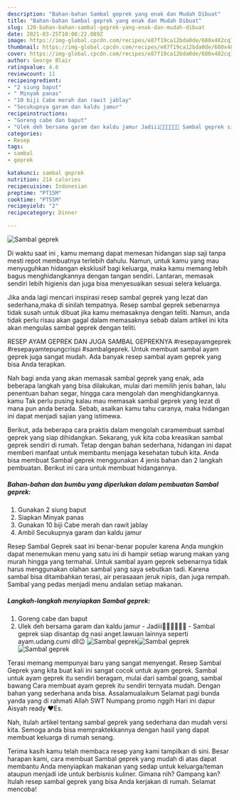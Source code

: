 ```yaml
---
description: "Bahan-bahan Sambal geprek yang enak dan Mudah Dibuat"
title: "Bahan-bahan Sambal geprek yang enak dan Mudah Dibuat"
slug: 120-bahan-bahan-sambal-geprek-yang-enak-dan-mudah-dibuat
date: 2021-03-25T10:08:22.089Z
image: https://img-global.cpcdn.com/recipes/e87f19ca12bda0de/680x482cq70/sambal-geprek-foto-resep-utama.jpg
thumbnail: https://img-global.cpcdn.com/recipes/e87f19ca12bda0de/680x482cq70/sambal-geprek-foto-resep-utama.jpg
cover: https://img-global.cpcdn.com/recipes/e87f19ca12bda0de/680x482cq70/sambal-geprek-foto-resep-utama.jpg
author: George Blair
ratingvalue: 4.6
reviewcount: 11
recipeingredient:
- "2 siung baput"
- " Minyak panas"
- "10 biji Cabe merah dan rawit jablay"
- "Secukupnya garam dan kaldu jamur"
recipeinstructions:
- "Goreng cabe dan baput"
- "Ulek deh bersama garam dan kaldu jamur Jadiii🤗🤗🤤🤤🤤🤤 Sambal geprek siap disantap dg nasi anget.lawuan lainnya seperti ayam.udang.cumi dll😉"
categories:
- Resep
tags:
- sambal
- geprek

katakunci: sambal geprek 
nutrition: 214 calories
recipecuisine: Indonesian
preptime: "PT15M"
cooktime: "PT55M"
recipeyield: "2"
recipecategory: Dinner

---
```



![Sambal geprek](https://img-global.cpcdn.com/recipes/e87f19ca12bda0de/680x482cq70/sambal-geprek-foto-resep-utama.jpg)

Di waktu  saat ini , kamu memang dapat memesan hidangan siap saji tanpa mesti repot membuatnya terlebih dahulu. Namun, untuk kamu yang mau menyuguhkan hidangan eksklusif bagi keluarga, maka kamu memang lebih bagus menghidangkannya dengan tangan sendiri. Lantaran, memasak sendiri lebih higienis dan juga bisa menyesuaikan sesuai selera keluarga.

Jika anda lagi mencari inspirasi resep sambal geprek yang lezat dan sederhana,maka di sinilah tempatnya. Resep sambal geprek  sebenarnya tidak susah untuk dibuat jika kamu memasaknya dengan teliti. Namun, anda tidak perlu risau akan gagal dalam memasaknya 
sebab dalam artikel ini kita akan mengulas sambal geprek dengan teliti.  

RESEP AYAM GEPREK DAN JUGA SAMBAL GEPREKNYA #resepayamgeprek #resepayamtepungcrispi #sambalgeprek. Untuk membuat sambal ayam geprek juga sangat mudah. Ada banyak resep sambal ayam geprek yang bisa Anda terapkan.

Nah bagi anda yang akan memasak sambal geprek yang enak, ada beberapa langkah yang bisa dilakukan, mulai dari memilih jenis bahan, lalu penentuan bahan segar, hingga cara mengolah dan menghidangkannya. kamu Tak perlu pusing kalau mau memasak sambal geprek yang lezat di mana pun anda berada. Sebab, asalkan kamu  tahu caranya, maka hidangan ini dapat menjadi sajian yang istimewa.

Berikut, ada beberapa cara praktis  dalam mengolah caramembuat sambal geprek yang siap dihidangkan. Sekarang, yuk kita coba kreasikan sambal geprek sendiri di rumah. Tetap dengan bahan sederhana, hidangan ini dapat memberi manfaat untuk membantu menjaga kesehatan tubuh kita. Anda bisa membuat Sambal geprek menggunakan 4 jenis bahan dan 2 langkah pembuatan. Berikut ini cara untuk membuat hidangannya.

<!--inarticleads1-->

##### Bahan-bahan dan bumbu yang diperlukan dalam pembuatan Sambal geprek:

1. Gunakan 2 siung baput
1. Siapkan  Minyak panas
1. Gunakan 10 biji Cabe merah dan rawit jablay
1. Ambil Secukupnya garam dan kaldu jamur


Resep Sambal Geprek saat ini benar-benar populer karena Anda mungkin dapat menemukan menu yang satu ini di hampir setiap warung makan yang murah hingga yang termahal. Untuk sambal ayam geprek sebenarnya tidak harus menggunakan olahan sambal yang saya sebutkan tadi. Karena sambal bisa ditambahkan terasi, air perasaaan jeruk nipis, dan juga rempah. Sambal yang pedas menjadi menu andalan setiap makanan. 

<!--inarticleads2-->

##### Langkah-langkah menyiapkan Sambal geprek:

1. Goreng cabe dan baput
1. Ulek deh bersama garam dan kaldu jamur - Jadiii🤗🤗🤤🤤🤤🤤 - Sambal geprek siap disantap dg nasi anget.lawuan lainnya seperti ayam.udang.cumi dll😉
<img src="https://img-global.cpcdn.com/steps/4c8d50409e9b3ed5/160x128cq70/sambal-geprek-langkah-memasak-2-foto.jpg" alt="Sambal geprek"><img src="https://img-global.cpcdn.com/steps/ce62e39db18756ab/160x128cq70/sambal-geprek-langkah-memasak-2-foto.jpg" alt="Sambal geprek"><img src="https://img-global.cpcdn.com/steps/ccfb14a317b04810/160x128cq70/sambal-geprek-langkah-memasak-2-foto.jpg" alt="Sambal geprek">

Terasi memang mempunyai baru yang sangat menyengat. Resep Sambal Geprek yang kita buat kali ini sangat cocok untuk ayam geprek. Sambal untuk ayam geprek itu sendiri beragam, mulai dari sambal goang, sambal bawang Cara membuat ayam geprek itu sendiri ternyata mudah. Dengan bahan yang sederhana anda bisa. Assalamualaikum Selamat pagi bunda yanda yang di rahmati Allah SWT Numpang promo nggih Hari ini dapur Aisyah ready ❤️Es. 

Nah, itulah artikel tentang  sambal geprek  yang sederhana dan mudah versi kita. Semoga anda bisa mempraktekkannya dengan hasil yang dapat membuat keluarga di rumah senang. 

Terima kasih kamu telah membaca resep yang kami tampilkan di sini. Besar harapan kami, cara membuat  Sambal geprek yang mudah di atas dapat membantu Anda menyiapkan makanan yang sedap untuk keluarga/teman ataupun menjadi ide untuk berbisnis kuliner. Gimana nih? Gampang kan? Itulah resep sambal geprek yang bisa Anda kerjakan di rumah. Selamat mencoba!

